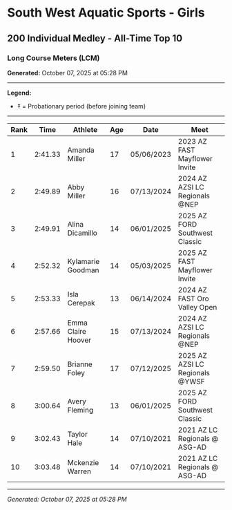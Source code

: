# South West Aquatic Sports - Girls
## 200 Individual Medley - All-Time Top 10
### Long Course Meters (LCM)

**Generated:** October 07, 2025 at 05:28 PM

---

**Legend:**
- ‡ = Probationary period (before joining team)

---

| Rank | Time | Athlete | Age | Date | Meet |
|------|------|---------|-----|------|------|
| 1 | 2:41.33 | Amanda Miller | 17 | 05/06/2023 | 2023 AZ FAST Mayflower Invite |
| 2 | 2:49.89 | Abby Miller | 16 | 07/13/2024 | 2024 AZ AZSI LC Regionals @NEP |
| 3 | 2:49.91 | Alina Dicamillo | 14 | 06/01/2025 | 2025 AZ FORD Southwest Classic |
| 4 | 2:52.32 | Kylamarie Goodman | 14 | 05/03/2025 | 2025 AZ FAST Mayflower Invite |
| 5 | 2:53.33 | Isla Cerepak | 13 | 06/14/2024 | 2024 AZ FAST Oro Valley Open |
| 6 | 2:57.66 | Emma Claire Hoover | 15 | 07/13/2024 | 2024 AZ AZSI LC Regionals @NEP |
| 7 | 2:59.50 | Brianne Foley | 17 | 07/12/2025 | 2025 AZ AZSI LC Regionals @YWSF |
| 8 | 3:00.64 | Avery Fleming | 13 | 06/01/2025 | 2025 AZ FORD Southwest Classic |
| 9 | 3:02.43 | Taylor Hale | 14 | 07/10/2021 | 2021 AZ LC Regionals @ ASG-AD |
| 10 | 3:03.48 | Mckenzie Warren | 14 | 07/10/2021 | 2021 AZ LC Regionals @ ASG-AD |

---

*Generated: October 07, 2025 at 05:28 PM*
